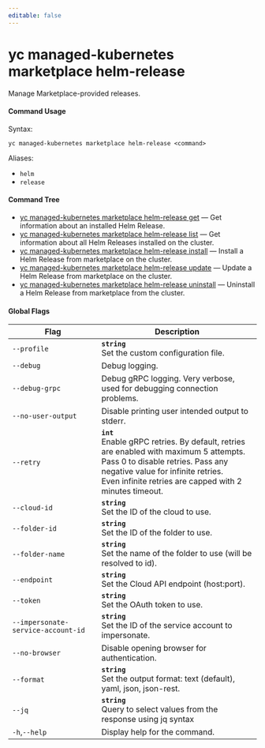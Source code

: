```yaml
---
editable: false
---
```


# yc managed-kubernetes marketplace helm-release

Manage Marketplace-provided releases.

#### Command Usage

Syntax: 

`yc managed-kubernetes marketplace helm-release <command>`

Aliases: 

- `helm`
- `release`

#### Command Tree

- [yc managed-kubernetes marketplace helm-release get](get.md) — Get information about an installed Helm Release.
- [yc managed-kubernetes marketplace helm-release list](list.md) — Get information about all Helm Releases installed on the cluster.
- [yc managed-kubernetes marketplace helm-release install](install.md) — Install a Helm Release from marketplace on the cluster.
- [yc managed-kubernetes marketplace helm-release update](update.md) — Update a Helm Release from marketplace on the cluster.
- [yc managed-kubernetes marketplace helm-release uninstall](uninstall.md) — Uninstall a Helm Release from marketplace from the cluster.

#### Global Flags

| Flag | Description |
|----|----|
|`--profile`|<b>`string`</b><br/>Set the custom configuration file.|
|`--debug`|Debug logging.|
|`--debug-grpc`|Debug gRPC logging. Very verbose, used for debugging connection problems.|
|`--no-user-output`|Disable printing user intended output to stderr.|
|`--retry`|<b>`int`</b><br/>Enable gRPC retries. By default, retries are enabled with maximum 5 attempts.<br/>Pass 0 to disable retries. Pass any negative value for infinite retries.<br/>Even infinite retries are capped with 2 minutes timeout.|
|`--cloud-id`|<b>`string`</b><br/>Set the ID of the cloud to use.|
|`--folder-id`|<b>`string`</b><br/>Set the ID of the folder to use.|
|`--folder-name`|<b>`string`</b><br/>Set the name of the folder to use (will be resolved to id).|
|`--endpoint`|<b>`string`</b><br/>Set the Cloud API endpoint (host:port).|
|`--token`|<b>`string`</b><br/>Set the OAuth token to use.|
|`--impersonate-service-account-id`|<b>`string`</b><br/>Set the ID of the service account to impersonate.|
|`--no-browser`|Disable opening browser for authentication.|
|`--format`|<b>`string`</b><br/>Set the output format: text (default), yaml, json, json-rest.|
|`--jq`|<b>`string`</b><br/>Query to select values from the response using jq syntax|
|`-h`,`--help`|Display help for the command.|
